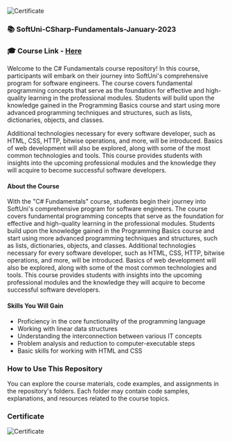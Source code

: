 <img src="https://i.imgur.com/dB3MvqV.png" alt="Certificate"/> 
  
### 📚 SoftUni-CSharp-Fundamentals-January-2023

### 🎓 Course Link - [Here](https://softuni.bg/trainings/3950/programming-fundamentals-with-csharp-january-2023)

Welcome to the C# Fundamentals course repository! In this course, participants will embark on their journey into SoftUni's comprehensive program for software engineers. The course covers fundamental programming concepts that serve as the foundation for effective and high-quality learning in the professional modules. Students will build upon the knowledge gained in the Programming Basics course and start using more advanced programming techniques and structures, such as lists, dictionaries, objects, and classes.

Additional technologies necessary for every software developer, such as HTML, CSS, HTTP, bitwise operations, and more, will be introduced. Basics of web development will also be explored, along with some of the most common technologies and tools. This course provides students with insights into the upcoming professional modules and the knowledge they will acquire to become successful software developers.

#### About the Course

With the "C# Fundamentals" course, students begin their journey into SoftUni's comprehensive program for software engineers. The course covers fundamental programming concepts that serve as the foundation for effective and high-quality learning in the professional modules. Students build upon the knowledge gained in the Programming Basics course and start using more advanced programming techniques and structures, such as lists, dictionaries, objects, and classes. Additional technologies necessary for every software developer, such as HTML, CSS, HTTP, bitwise operations, and more, will be introduced. Basics of web development will also be explored, along with some of the most common technologies and tools. This course provides students with insights into the upcoming professional modules and the knowledge they will acquire to become successful software developers.

#### Skills You Will Gain

- Proficiency in the core functionality of the programming language
- Working with linear data structures
- Understanding the interconnection between various IT concepts
- Problem analysis and reduction to computer-executable steps
- Basic skills for working with HTML and CSS

### How to Use This Repository

You can explore the course materials, code examples, and assignments in the repository's folders. Each folder may contain code samples, explanations, and resources related to the course topics.

### Certificate

![Certificate](https://i.imgur.com/dB3MvqV.png)
